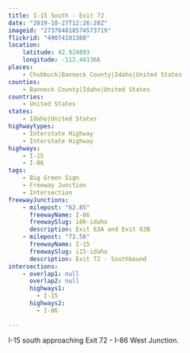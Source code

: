 ```yaml
---
title: I-15 South - Exit 72
date: "2019-10-27T12:26:28Z"
imageid: "273764818574573719"
flickrid: "49074101368"
location:
    latitude: 42.924893
    longitude: -112.441366
places:
    - Chubbuck|Bannock County|Idaho|United States
counties:
    - Bannock County|Idaho|United States
countries:
    - United States
states:
    - Idaho|United States
highwaytypes:
    - Interstate Highway
    - Interstate Highway
highways:
    - I-15
    - I-86
tags:
    - Big Green Sign
    - Freeway Junction
    - Intersection
freewayJunctions:
    - milepost: "62.85"
      freewayName: I-86
      freewaySlug: i86-idaho
      description: Exit 63A and Exit 63B
    - milepost: "72.56"
      freewayName: I-15
      freewaySlug: i15-idaho
      description: Exit 72 - Southbound
intersections:
    - overlap1: null
      overlap2: null
      highways1:
        - I-15
      highways2:
        - I-86

---
```

I-15 south approaching Exit 72 - I-86 West Junction.
